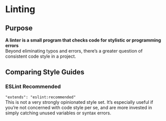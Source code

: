 
# Linting
## Purpose
**A linter is a small program that checks code for stylistic or programming errors**     
Beyond eliminating typos and errors, there’s a greater question of consistent code style in a project.
## Comparing Style Guides

### ESLint Recommended
`"extends": "eslint:recommended"`     
This is not a very strongly opinionated style set. It’s especially useful if you’re not concerned with code style per se, and are more invested in simply catching unused variables or syntax errors.
